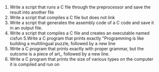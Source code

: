 1. Write a script that runs a C file through the preprocessor and save the result into another file
2. Write a script that compiles a C file but does not link
3. Write a script that generates the assembly code of a C code and save it in an output file.
4. Write a script that compiles a C file and creates an executable named cisfun
5.Write a C program that prints exactly "Programming is like building a multilingual puzzle, followed by a new line
6. Write a C program that prints exactly with proper grammar, but the outcome is a piece of art,, followed by a new line.
7. Write a C program that prints the size of various types on the computer it is compiled and run on
